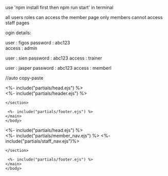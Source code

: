 
use 'npm install first then npm run start' in terminal

all users roles can access the member page 
only members cannot access staff pages


ogin details:

user : figos
password : abc123   
access : admin

user : sien
password : abc123
access : trainer

user : jasper
password : abc123
access : memberl


//auto copy-paste
<!DOCTYPE html>
<html lang="en">
    <head>
        <title>Homepage</title>
        <%- include("partials/head.ejs") %>
    </head>
 <body>
        <main>
        <%- include("partials/header.ejs") %>
	<section>

	</section>
    
     <%- include("partials/footer.ejs") %>
    </main>
    </body>

</html>

<!DOCTYPE html>
<html lang="en">
    <head>
        <title>Homepage</title>
        <%- include("partials/head.ejs") %>
    </head>
 <body>
        <main>
        <%- include("partials/member_nav.ejs") %>
        <%- include("partials/staff_nav.ejs")%>
	<section>

	</section>
    
     <%- include("partials/footer.ejs") %>
    </main>
    </body>

</html>